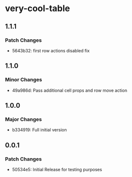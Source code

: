 # very-cool-table

## 1.1.1

### Patch Changes

- 5643b32: first row actions disabled fix

## 1.1.0

### Minor Changes

- 49a986d: Pass additional cell props and row move action

## 1.0.0

### Major Changes

- b334919: Full initial version

## 0.0.1

### Patch Changes

- 50534e5: Initial Release for testing purposes
